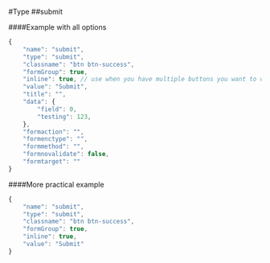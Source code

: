 #Type
##submit

####Example with all options

```javascript
{
    "name": "submit",
    "type": "submit",
    "classname": "btn btn-success",
    "formGroup": true,
    "inline": true, // use when you have multiple buttons you want to display inline with each other
    "value": "Submit",
    "title": "",
    "data": {
        "field": 0,
        "testing": 123,
    },
    "formaction": "",
    "formenctype": "",
    "formmethod": "",
    "formnovalidate": false,
    "formtarget": ""
}
```

####More practical example

```javascript
{
    "name": "submit",
    "type": "submit",
    "classname": "btn btn-success",
    "formGroup": true,
    "inline": true,
    "value": "Submit"
}
```